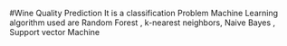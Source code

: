 #Wine Quality Prediction
It is a classification Problem
Machine Learning algorithm used are Random Forest , k-nearest neighbors, Naive Bayes , Support vector Machine
